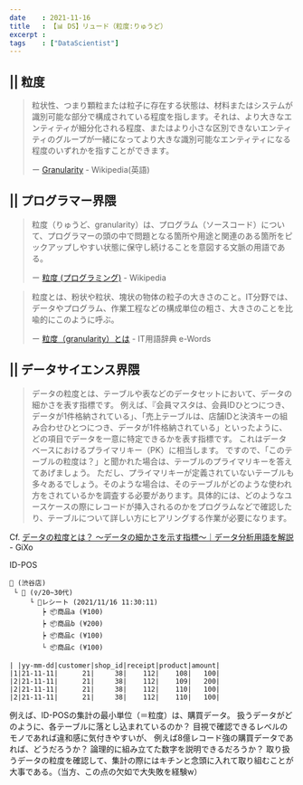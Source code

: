 ```yaml
---
date    : 2021-11-16
title   : 【📊 DS】リュード（粒度:りゅうど）
excerpt :
tags    : ["DataScientist"]
---
```

## || 粒度
> 粒状性、つまり顆粒または粒子に存在する状態は、材料またはシステムが識別可能な部分で構成されている程度を指します。それは、より大きなエンティティが細分化される程度、またはより小さな区別できないエンティティのグループが一緒になってより大きな識別可能なエンティティになる程度のいずれかを指すことができます。
>
> ー [Granularity](https://en.wikipedia.org/wiki/Granularity) - Wikipedia(英語)

## || プログラマー界隈
> 粒度（りゅうど、granularity）は、プログラム（ソースコード）について、プログラマーの頭の中で問題となる箇所や用途と関連のある箇所をピックアップしやすい状態に保守し続けることを意図する文脈の用語である。
>
> ー [粒度 (プログラミング)](https://ja.wikipedia.org/wiki/%E7%B2%92%E5%BA%A6_(%E3%83%97%E3%83%AD%E3%82%B0%E3%83%A9%E3%83%9F%E3%83%B3%E3%82%B0)) - Wikipedia

> 粒度とは、粉状や粒状、塊状の物体の粒子の大きさのこと。IT分野では、データやプログラム、作業工程などの構成単位の粗さ、大きさのことを比喩的にこのように呼ぶ。
>
> ー [粒度（granularity）とは](https://e-words.jp/w/%E7%B2%92%E5%BA%A6.html) - IT用語辞典 e-Words

## || データサイエンス界隈

> データの粒度とは、テーブルや表などのデータセットにおいて、データの細かさを表す指標です。
>例えば、『会員マスタは、会員IDひとつにつき、データが1件格納されている」、「売上テーブルは、店舗IDと決済キーの組み合わせひとつにつき、データが1件格納されている」といったように、どの項目でデータを一意に特定できるかを表す指標です。
>これはデータベースにおけるプライマリキー（PK）に相当します。
> ですので、「このテーブルの粒度は？」と聞かれた場合は、テーブルのプライマリキーを答えてあげましょう。
> ただし、プライマリキーが定義されていないテーブルも多々あるでしょう。そのような場合は、そのテーブルがどのような使われ方をされているかを調査する必要があります。具体的には、どのようなユースケースの際にレコードが挿入されるのかをプログラムなどで確認したり、テーブルについて詳しい方にヒアリングする作業が必要になります。

Cf. [データの粒度とは？ ～データの細かさを示す指標～｜データ分析用語を解説](https://www.gixo.jp/blog/12509/) - GiXo



ID-POS
```
🏡 (渋谷店)
 └ 👤 (♀/20~30代)
     └ 🧾レシート (2021/11/16 11:30:11)
        ┝ 📦商品a (¥100)
        ┝ 📦商品b (¥200)
        ┝ 📦商品c (¥100)
        └ 📦商品c (¥100)
```
```
| |yy-mm-dd|customer|shop_id|receipt|product|amount|
|1|21-11-11|      21|     38|    112|    108|   100|
|2|21-11-11|      21|     38|    112|    109|   200|
|2|21-11-11|      21|     38|    112|    110|   100|
|2|21-11-11|      21|     38|    112|    110|   100|
```
例えば、ID-POSの集計の最小単位（＝粒度）は、購買データ。
扱うデータがどのように、各テーブルに落とし込まれているのか？
目視で確認できるレベルのモノであれば違和感に気付きやすいが、
例えば8億レコード強の購買データであれば、どうだろうか？
論理的に組み立てた数字を説明できるだろうか？
取り扱うデータの粒度を確認して、集計の際にはキチンと念頭に入れて取り組むことが大事である。（当方、この点の欠如で大失敗を経験w）
